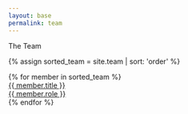 ```yaml
---
layout: base
permalink: team
---
```


<div class="container">


<div class="section-title mg-top-6xl">The Team</div>

{% assign sorted_team = site.team | sort: 'order' %}
<div class="team-container">
    {% for member in sorted_team %}
    <a href="{{ member.url }}">
        <div class="team-card" style="background-image: url({{ member.image }})">
            <div class="team-card-content">
                <div class="team-name">{{ member.title }}</div>
                <div class="team-description sans secondary">{{ member.role }}</div>
            </div>
        </div>
    </a>
    {% endfor %}
</div>

</div>